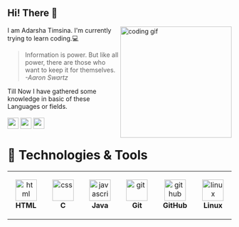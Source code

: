 ## Hi! There 👋 
<img align="right" src="https://media.giphy.com/media/ZVik7pBtu9dNS/giphy.gif" alt="coding gif" width="250" autoplay>

  I am Adarsha Timsina. I'm currently trying to learn coding.💻 <br/>


 <blockquote>Information is power. But like all power, there are those who want to keep it for themselves.
 <br/> <i>-Aaron Swartz</i></blockquote>

 Till Now I have gathered some knowledge in basic of these Languages or fields. <br/> <br/>
<a href="https://www.linkedin.com/in/adarshatimsina"><img src="https://img.shields.io/badge/linkedin-%230077B5.svg?&style=for-the-badge&logo=linkedin&logoColor=white" height=25></a>
<a href="https://www.x.com/adarshatimsina"><img src="https://www.orangemantra.com/blog/wp-content/uploads/2015/09/twitter-logo1.png" height=25></a>
<a href="https://www.instagram.com/adarshatimsina"><img src="https://upload.wikimedia.org/wikipedia/commons/e/e7/Instagram_logo_2016.svg" height=25></a>
# 🔧 Technologies & Tools

 <table>
   <tr>
     <td align="center" height="108" width=108">
            <img src="https://cdn.jsdelivr.net/gh/devicons/devicon/icons/html5/html5-original.svg" 
              width="48"
              height="48"
              alt="html"/> <br/> <strong> HTML </strong>
     </td>
     <td align="center" height="108" width="108">
            <img src="https://upload.wikimedia.org/wikipedia/commons/1/18/C_Programming_Language.svg" 
              width="48"
              height="48"
              alt="css"/><br/><strong>C</strong>
     </td>
     <td align="center" height="108" width="108"> 
            <img src="https://cdn.jsdelivr.net/gh/devicons/devicon/icons/java/java-original.svg"
              height="48"
              width="48"
              alt="javascript"/><br/><strong>Java</strong>
     </td>
     <td align="center" height="108" width="108">
            <img src="https://cdn.jsdelivr.net/gh/devicons/devicon/icons/git/git-plain.svg" 
              height="48"
              width="48"
              alt="git"/><br/> <strong>Git</strong>
     </td>
     <td align="center" height="108" width="108">
            <img src="https://cdn.jsdelivr.net/gh/devicons/devicon/icons/github/github-original.svg" 
              height="48"
              width="48"
              alt="github"/><br/> <strong>GitHub</strong> 
     </td>
     <td align="center" height="108" width="108">
            <img src="https://cdn.jsdelivr.net/gh/devicons/devicon/icons/linux/linux-original.svg"
              height="48"
              width="48"
              alt="linux"/><br/><strong>Linux</strong>
      </td>
   </tr>
 </table>
